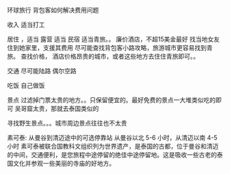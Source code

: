 环球旅行 背包客如何解决费用问题



收入 适当打工


居住
，适当 露营 适当 民宿 适当青旅。。
廉价酒店，不超15美金最好
找当地女友住到她家里，支援其费用
尽可能查找背包客小路攻略，旅游城市更容易找到青旅。
查找价格， 酒店价格昂贵的城市，或者这些地方去住住青旅即可。。

交通   尽可能陆路
偶尔空路

吃饭
自己做饭

景点
过滤掉门票太贵的地方。。只保留便宜的。最好免费的景点一大堆类似吃的即可
吴哥窟太贵，那就去泰国类似的

寻找野生景点。。。城市周边景点往往也不太贵


素可泰:
从曼谷到清迈途中的可选停靠站
从曼谷以北 5-6 小时，从清迈以南 4-5 小时
素可泰被联合国教科文组织列为世界遗产，是泰国的古都，位于曼谷和清迈的中间，交通便利，是您旅程中途停留的绝佳中途停留地。这是吸收一些古老的泰国文化并参观一些美丽的寺庙的好地方。

